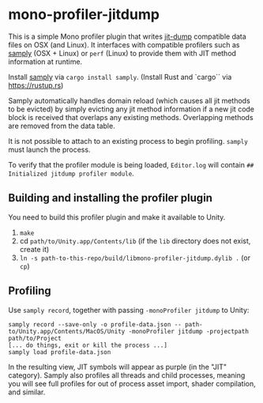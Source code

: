 # mono-profiler-jitdump

This is a simple Mono profiler plugin that writes [jit-dump](https://github.com/torvalds/linux/blob/master/tools/perf/Documentation/jitdump-specification.txt) compatible data files on OSX (and Linux).  It interfaces with compatible profilers such as [samply](https://github.com/mstange/samply) (OSX + Linux) or `perf` (Linux) to provide them with JIT method information at runtime.

Install [samply](https://github.com/mstange/samply) via `cargo install samply`. (Install Rust and `cargo`` via https://rustup.rs)

Samply automatically handles domain reload (which causes all jit methods to be evicted) by simply evicting any jit method information if a new jit code block is received that overlaps any existing methods. Overlapping methods are removed from the data table.

It is not possible to attach to an existing process to begin profiling. `samply` must launch the process.

To verify that the profiler module is being loaded, `Editor.log` will contain `## Initialized jitdump profiler module`.

## Building and installing the profiler plugin

You need to build this profiler plugin and make it available to Unity.

1. `make`
2. cd `path/to/Unity.app/Contents/lib` (if the `lib` directory does not exist, create it)
3. `ln -s path-to-this-repo/build/libmono-profiler-jitdump.dylib .` (or `cp`)

## Profiling

Use `samply record`, together with passing `-monoProfiler jitdump` to Unity:

```
samply record --save-only -o profile-data.json -- path-to/Unity.app/Contents/MacOS/Unity -monoProfiler jitdump -projectpath path/to/Project
[... do things, exit or kill the process ...]
samply load profile-data.json
```

In the resulting view, JIT symbols will appear as purple (in the "JIT" category). Samply also profiles all threads and child processes, meaning you will see full profiles for out of process asset import, shader compilation, and similar.

